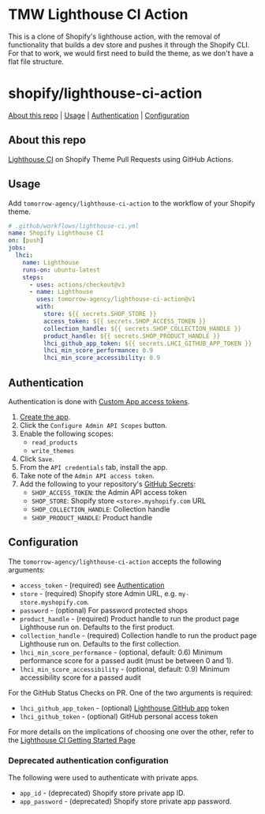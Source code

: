 # TMW Lighthouse CI Action

This is a clone of Shopify's lighthouse action, with the removal of functionality that builds a dev store and pushes it through the Shopify CLI. For that to work, we would first need to build the theme, as we don't have a flat file structure.

# shopify/lighthouse-ci-action

[About this repo](#about-this-repo) | [Usage](#usage) | [Authentication](#authentication) | [Configuration](#configuration)

## About this repo

[Lighthouse CI](https://github.com/googleChrome/lighthouse-ci) on Shopify Theme Pull Requests using GitHub Actions.

## Usage

Add `tomorrow-agency/lighthouse-ci-action` to the workflow of your Shopify theme.

```yml
# .github/workflows/lighthouse-ci.yml
name: Shopify Lighthouse CI
on: [push]
jobs:
  lhci:
    name: Lighthouse
    runs-on: ubuntu-latest
    steps:
      - uses: actions/checkout@v3
      - name: Lighthouse
        uses: tomorrow-agency/lighthouse-ci-action@v1
        with:
          store: ${{ secrets.SHOP_STORE }}
          access_token: ${{ secrets.SHOP_ACCESS_TOKEN }}
          collection_handle: ${{ secrets.SHOP_COLLECTION_HANDLE }}
          product_handle: ${{ secrets.SHOP_PRODUCT_HANDLE }}
          lhci_github_app_token: ${{ secrets.LHCI_GITHUB_APP_TOKEN }}
          lhci_min_score_performance: 0.9
          lhci_min_score_accessibility: 0.9
```

## Authentication

Authentication is done with [Custom App access tokens](https://shopify.dev/apps/auth/admin-app-access-tokens).

1. [Create the app](https://help.shopify.com/en/manual/apps/custom-apps#create-and-install-a-custom-app).
2. Click the `Configure Admin API Scopes` button.
3. Enable the following scopes:
   - `read_products`
   - `write_themes`
4. Click `Save`.
5. From the `API credentials` tab, install the app.
6. Take note of the `Admin API access token`.
7. Add the following to your repository's [GitHub Secrets](https://docs.github.com/en/actions/reference/encrypted-secrets#creating-encrypted-secrets-for-an-environment):
   - `SHOP_ACCESS_TOKEN`: the Admin API access token
   - `SHOP_STORE`: Shopify store `<store>.myshopify.com` URL
   - `SHOP_COLLECTION_HANDLE`: Collection handle
   - `SHOP_PRODUCT_HANDLE`: Product handle

## Configuration

The `tomorrow-agency/lighthouse-ci-action` accepts the following arguments:

- `access_token` - (required) see [Authentication](#authentication)
- `store` - (required) Shopify store Admin URL, e.g. `my-store.myshopify.com`.
- `password` - (optional) For password protected shops
- `product_handle` - (required) Product handle to run the product page Lighthouse run on. Defaults to the first product.
- `collection_handle` - (required) Collection handle to run the product page Lighthouse run on. Defaults to the first collection.
- `lhci_min_score_performance` - (optional, default: 0.6) Minimum performance score for a passed audit (must be between 0 and 1).
- `lhci_min_score_accessibility` - (optional, default: 0.9) Minimum accessibility score for a passed audit

For the GitHub Status Checks on PR. One of the two arguments is required:

- `lhci_github_app_token` - (optional) [Lighthouse GitHub app](https://github.com/apps/lighthouse-ci) token
- `lhci_github_token` - (optional) GitHub personal access token

For more details on the implications of choosing one over the other, refer to the [Lighthouse CI Getting Started Page](https://github.com/GoogleChrome/lighthouse-ci/blob/main/docs/getting-started.md#github-status-checks)

### Deprecated authentication configuration

The following were used to authenticate with private apps.

- `app_id` - (deprecated) Shopify store private app ID.
- `app_password` - (deprecated) Shopify store private app password.
